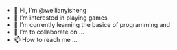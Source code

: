 - 👋 Hi, I’m @weilianyisheng
- 👀 I’m interested in playing games
- 🌱 I’m currently learning the basice of programming and 
- 💞️ I’m  to collaborate on ...
- 📫 How to reach me ...

<!---
weilianyisheng/weilianyisheng is a ✨ special ✨ repository because its `README.md` (this file) appears on your GitHub profile.
You can click the Preview link to take a look at your changes.
--->

